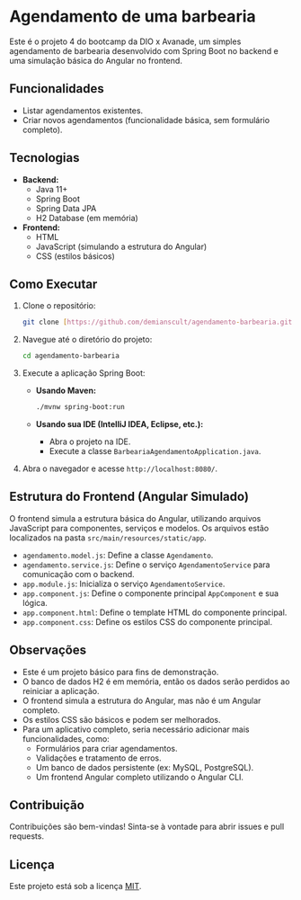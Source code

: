 # Agendamento de uma barbearia

Este é o projeto 4 do bootcamp da DIO x Avanade, um simples agendamento de barbearia desenvolvido com Spring Boot no backend e uma simulação básica do Angular no frontend.

## Funcionalidades

* Listar agendamentos existentes.
* Criar novos agendamentos (funcionalidade básica, sem formulário completo).

## Tecnologias

* **Backend:**
    * Java 11+
    * Spring Boot
    * Spring Data JPA
    * H2 Database (em memória)
* **Frontend:**
    * HTML
    * JavaScript (simulando a estrutura do Angular)
    * CSS (estilos básicos)

## Como Executar

1.  Clone o repositório:

    ```bash
    git clone [https://github.com/demianscult/agendamento-barbearia.git](https://github.com/demianscult/agendamento-barbearia.git)
    ```

2.  Navegue até o diretório do projeto:

    ```bash
    cd agendamento-barbearia
    ```

3.  Execute a aplicação Spring Boot:

    * **Usando Maven:**

        ```bash
        ./mvnw spring-boot:run
        ```

    * **Usando sua IDE (IntelliJ IDEA, Eclipse, etc.):**
        * Abra o projeto na IDE.
        * Execute a classe `BarbeariaAgendamentoApplication.java`.

4.  Abra o navegador e acesse `http://localhost:8080/`.

## Estrutura do Frontend (Angular Simulado)

O frontend simula a estrutura básica do Angular, utilizando arquivos JavaScript para componentes, serviços e modelos. Os arquivos estão localizados na pasta `src/main/resources/static/app`.

* `agendamento.model.js`: Define a classe `Agendamento`.
* `agendamento.service.js`: Define o serviço `AgendamentoService` para comunicação com o backend.
* `app.module.js`: Inicializa o serviço `AgendamentoService`.
* `app.component.js`: Define o componente principal `AppComponent` e sua lógica.
* `app.component.html`: Define o template HTML do componente principal.
* `app.component.css`: Define os estilos CSS do componente principal.

## Observações

* Este é um projeto básico para fins de demonstração.
* O banco de dados H2 é em memória, então os dados serão perdidos ao reiniciar a aplicação.
* O frontend simula a estrutura do Angular, mas não é um Angular completo.
* Os estilos CSS são básicos e podem ser melhorados.
* Para um aplicativo completo, seria necessário adicionar mais funcionalidades, como:
    * Formulários para criar agendamentos.
    * Validações e tratamento de erros.
    * Um banco de dados persistente (ex: MySQL, PostgreSQL).
    * Um frontend Angular completo utilizando o Angular CLI.

## Contribuição

Contribuições são bem-vindas! Sinta-se à vontade para abrir issues e pull requests.

## Licença

Este projeto está sob a licença [MIT](LICENSE).
